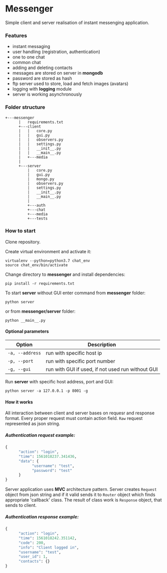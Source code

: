 # Messenger 
Simple client and server realisation of instant messenging application.

### Features
- instant messaging
- user handling (registration, authentication)
- one to one chat
- common chat
- adding and deleting contacts
- messages are stored on server in **mongodb**
- password are stored as hash
- ftp server used to store, load and fetch images (avatars)
- logging with **logging** module
- server is working asynchronously

### Folder structure
```
+---messenger
      |   requirements.txt
      +---client
      |   |   core.py
      |   |   gui.py
      |   |   observers.py
      |   |   settings.py
      |   |   __init__.py
      |   |   __main__.py
      |   +---media
      |           
      +---server
          |   core.py
          |   gui.py
          |   mongo.py
          |   observers.py
          |   settings.py
          |   __init__.py
          |   __main__.py
          |   
          +---auth
          +---chat
          +---media
          +---tests
```
### How to start
Clone repository.

Create virtual environment and activate it:
```
virtualenv --python=python3.7 chat_env
source chat_env/bin/activate
```
Change directory to **messenger** and install dependencies:
```
pip install -r requirements.txt
```
To start **server** without GUI enter command from **messenger** folder:
```
python server
```
or from **messenger/server** folder:
```
python __main__.py
```
#### Optional parameters
| Option | Description |
|---|---|
|`-a, --address`|run with specific host ip|
|`-p, --port`|run with specific port number|
|`-g, --gui`|run with GUI if used, if not used run without GUI|

Run **server** with specific host address, port and GUI:
```
python server -a 127.0.0.1 -p 8001 -g
```

#### How it works
All interaction between client and server bases on requesr and response format.
Every proper request must contain action field. `Raw` request represented as json string.
##### Authentication request example:
```python
{
      "action": "login",
      "time": 1561018237.341436,
      "data": {
            "username": "test",
            "password": "test"
      }
}
```
Server application uses **MVC** architecture pattern.
Server creates `Request` object from json string and if it valid sends it to `Router` object which finds appropriate 'callback' class.
The result of class work is `Response` object, that sends to client.
##### Authentication response example:
```python
{
      "action": "login",
      "time": 1561018242.351142,
      "code": 200,
      "info": "Client logged in",
      "username": "test",
      "user_id": 1,
      "contacts": {}
}
```
